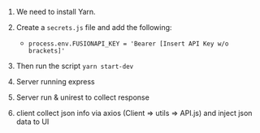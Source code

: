 

1. We need to install Yarn.

2. Create a `secrets.js` file and add the following:
    *  `process.env.FUSIONAPI_KEY = 'Bearer [Insert API Key w/o brackets]'`

3. Then run the script `yarn start-dev`

4. Server running express

5. Server run & unirest to collect response

6. client collect json info via axios (Client => utils => API.js) and inject json data to UI
